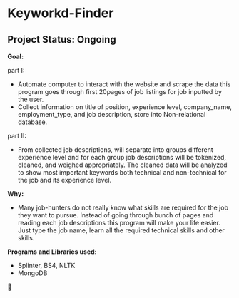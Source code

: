 # Keyworkd-Finder

## Project Status: Ongoing 

**Goal:** 

part I:
- Automate computer to interact with the website and scrape the data this program goes through first 20pages of job listings for job inputted by the user.
- Collect information on title of position, experience level, company_name, employment_type, and job description, store into Non-relational database.

part II:
- From collected job descriptions, will separate into groups different experience level and for each group job descriptions will be tokenized, cleaned, and weighed appropriately. The cleaned data will be analyzed to show most important keywords both technical and non-technical for the job and its experience level.


**Why:**
- Many job-hunters do not really know what skills are required for the job they want to pursue. Instead of going through bunch of pages and reading each job descriptions this program will make your life easier. Just type the job name, learn all the required technical skills and other skills.



**Programs and Libraries used:**
- Splinter, BS4, NLTK
- MongoDB

:bear:
